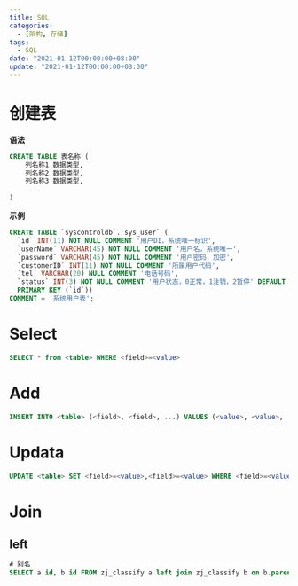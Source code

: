 ```yaml
---
title: SQL
categories: 
  - [架构, 存储]
tags:
  - SQL
date: "2021-01-12T00:00:00+08:00"
update: "2021-01-12T00:00:00+08:00"
---
```


# 创建表

**语法**

```SQL
CREATE TABLE 表名称 (
    列名称1 数据类型,
    列名称2 数据类型,
    列名称3 数据类型,
    ....
)
```

**示例**

```sql
CREATE TABLE `syscontroldb`.`sys_user` (
  `id` INT(11) NOT NULL COMMENT '用户DI，系统唯一标识',
  `userName` VARCHAR(45) NOT NULL COMMENT '用户名，系统唯一',
  `password` VARCHAR(45) NOT NULL COMMENT '用户密码，加密',
  `customerID` INT(11) NOT NULL COMMENT '所属用户代码',
  `tel` VARCHAR(20) NULL COMMENT '电话号码',
  `status` INT(3) NOT NULL COMMENT '用户状态，0正常，1注销，2暂停' DEFAULT 1,
  PRIMARY KEY (`id`))
COMMENT = '系统用户表';
```

# Select

```sql
SELECT * from <table> WHERE <field>=<value>
```

# Add

```sql
INSERT INTO <table> (<field>, <field>, ...) VALUES (<value>, <value>, ...)
```

# Updata

```sql
UPDATE <table> SET <field>=<value>,<field>=<value> WHERE <field>=<value>
```

# Join

## left

```sql
# 别名
SELECT a.id, b.id FROM zj_classify a left join zj_classify b on b.parent = a.id ;
```